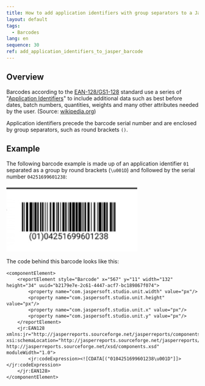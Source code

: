 ```yaml
---
title: How to add application identifiers with group separators to a Jasper barcode?
layout: default
tags:
  - Barcodes
lang: en
sequence: 30
ref: add_application_identifiers_to_jasper_barcode
---
```


## Overview
Barcodes according to the <a href="https://www.gs1-128.info/" title="GS1-128 Barcodes &#124; gs1-128.info" target="\_blank">EAN-128/GS1-128</a> standard use a series of "<a href="https://www.gs1-128.info/application-identifiers/" title="Table of Application Identifier Values &#124; gs1-128.info" target="\_blank">Application Identifiers</a>" to include additional data such as best before dates, batch numbers, quantities, weights and many other attributes needed by the user. (Source: <a href="https://en.wikipedia.org/wiki/GS1-128" title="GS1-128" target="\_blank">wikipedia.org</a>)

Application identifiers precede the barcode serial number and are enclosed by group separators, such as round brackets `()`.

## Example
The following barcode example is made up of an application identifier `01` separated as a group by round brackets (`\u001D`) and followed by the serial number `04251699601238`:

<kbd><img src="assets/barcode_ean-128_gs1-128_example.png" alt="EAN-128/GS1-128 barcode example"></kbd>

The code behind this barcode looks like this:

```
<componentElement>
    <reportElement style="Barcode" x="567" y="11" width="132" height="34" uuid="b2179e7e-2c61-4447-acf7-bc189867f074">
        <property name="com.jaspersoft.studio.unit.width" value="px"/>
        <property name="com.jaspersoft.studio.unit.height" value="px"/>
        <property name="com.jaspersoft.studio.unit.x" value="px"/>
        <property name="com.jaspersoft.studio.unit.y" value="px"/>
    </reportElement>
    <jr:EAN128 xmlns:jr="http://jasperreports.sourceforge.net/jasperreports/components" xsi:schemaLocation="http://jasperreports.sourceforge.net/jasperreports/components http://jasperreports.sourceforge.net/xsd/components.xsd" moduleWidth="1.0">
        <jr:codeExpression><![CDATA[("0104251699601238\u001D"]]></jr:codeExpression>
    </jr:EAN128>
</componentElement>
```
